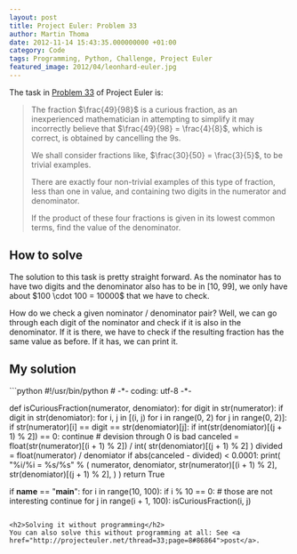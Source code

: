 ```yaml
---
layout: post
title: Project Euler: Problem 33
author: Martin Thoma
date: 2012-11-14 15:43:35.000000000 +01:00
category: Code
tags: Programming, Python, Challenge, Project Euler
featured_image: 2012/04/leonhard-euler.jpg
---
```

The task in <a href="http://projecteuler.net/problem=33">Problem 33</a> of Project Euler is:

<blockquote>The fraction $\frac{49}{98}$ is a curious fraction, as an inexperienced mathematician in attempting to simplify it may incorrectly believe that $\frac{49}{98} = \frac{4}{8}$, which is correct, is obtained by cancelling the 9s.

We shall consider fractions like, $\frac{30}{50} = \frac{3}{5}$, to be trivial examples.

There are exactly four non-trivial examples of this type of fraction, less than one in value, and containing two digits in the numerator and denominator.

If the product of these four fractions is given in its lowest common terms, find the value of the denominator.</blockquote>

<h2>How to solve</h2>
The solution to this task is pretty straight forward. As the nominator has to have two digits and the denominator also has to be in [10, 99], we only have about $100 \cdot 100 = 10000$ that we have to check.

How do we check a given nominator / denominator pair? Well, we can go through each digit of the nominator and check if it is also in the denominator. If it is there, we have to check if the resulting fraction has the same value as before. If it has, we can print it.

<h2>My solution</h2>
```python
#!/usr/bin/python
# -*- coding: utf-8 -*-


def isCuriousFraction(numerator, denomiator):
    for digit in str(numerator):
        if digit in str(denomiator):
            for i, j in [(i, j) for i in range(0, 2) for j in range(0, 2)]:
                if str(numerator)[i] == digit == str(denomiator)[j]:
                    if int(str(denomiator)[(j + 1) % 2]) == 0:
                        continue  # devision through 0 is bad
                    canceled = float(str(numerator)[(i + 1) % 2]) / int(
                        str(denomiator)[(j + 1) % 2]
                    )
                    divided = float(numerator) / denomiator
                    if abs(canceled - divided) < 0.0001:
                        print(
                            "%i/%i = %s/%s"
                            % (
                                numerator,
                                denomiator,
                                str(numerator)[(i + 1) % 2],
                                str(denomiator)[(j + 1) % 2],
                            )
                        )
                        return True


if __name__ == "__main__":
    for i in range(10, 100):
        if i % 10 == 0:  # those are not interesting
            continue
        for j in range(i + 1, 100):
            isCuriousFraction(i, j)
```

<h2>Solving it without programming</h2>
You can also solve this without programming at all: See <a href="http://projecteuler.net/thread=33;page=8#86864">post</a>.
